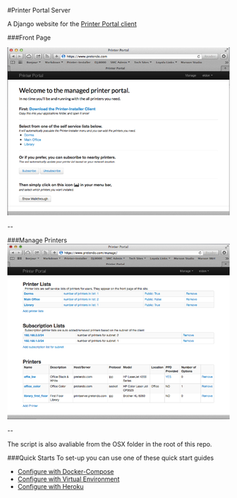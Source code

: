 #Printer Portal Server

A Django website for the [Printer Portal client][pi_client]

###Front Page

![front][front]

--

###Manage Printers
![manage][manage]

--

The script is also avaliable from the OSX folder in the root of this repo.

###Quick Starts
To set-up you can use one of these quick start guides

- [Configure with Docker-Compose][conf_docker]
- [Configure with Virtual Environment][conf_vir_env]
- [Configure with Heroku][conf_heroku]

[add_list]:./docs/images/add_list.png
[add_printer]:./docs/images/add_printer.png
[front]:./docs/images/index.png
[manage]:./docs/images/manage.png

[conf_vir_env]:./docs/conf_vir_env.md
[conf_heroku]:./docs/conf_heroku.md
[conf_docker]:./docs/conf_docker.md

[pi_client]:https://github.com/eahrold/Printer-Portal


